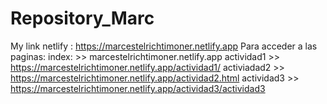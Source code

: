 # Repository_Marc
My link netlify : https://marcestelrichtimoner.netlify.app
Para acceder a las paginas: 
  index: >> marcestelrichtimoner.netlify.app
  actividad1 >> https://marcestelrichtimoner.netlify.app/actividad1/
  activiadad2 >> https://marcestelrichtimoner.netlify.app/actividad2.html
  actividad3 >> https://marcestelrichtimoner.netlify.app/actividad3/actividad3
  

